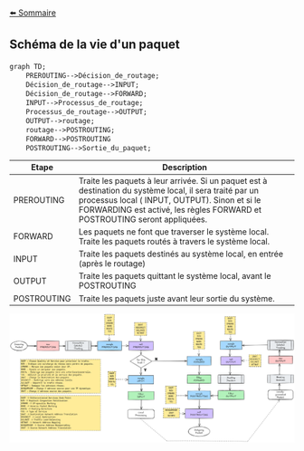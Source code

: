 [⬅️ Sommaire](../README.md)




## Schéma de la vie d'un paquet
```mermaid 
graph TD;
    PREROUTING-->Décision_de_routage;
    Décision_de_routage-->INPUT;
    Décision_de_routage-->FORWARD;
    INPUT-->Processus_de_routage;
    Processus_de_routage-->OUTPUT;
    OUTPUT-->routage;
    routage-->POSTROUTING;
    FORWARD-->POSTROUTING
    POSTROUTING-->Sortie_du_paquet;
```

| Etape | Description |
| --- | --- |
| PREROUTING | Traite les paquets à leur arrivée. Si un paquet est à destination du système local, il sera traité par un processus local ( INPUT, OUTPUT). Sinon et si le FORWARDING est activé, les règles FORWARD et POSTROUTING seront appliquées.|
| FORWARD | Les paquets ne font que traverser le système local. Traite les paquets routés à travers le système local. |
| INPUT | Traite les paquets destinés au système local, en entrée (après le routage) |
| OUTPUT | Traite les paquets quittant le système local, avant le POSTROUTING |
| POSTROUTING | Traite les paquets juste avant leur sortie du système. |

![photo](../ressources/iptables_schema.png)